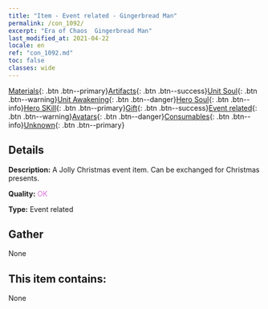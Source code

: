```yaml
---
title: "Item - Event related - Gingerbread Man"
permalink: /con_1092/
excerpt: "Era of Chaos  Gingerbread Man"
last_modified_at: 2021-04-22
locale: en
ref: "con_1092.md"
toc: false
classes: wide
---
```

 [Materials](/Items/){: .btn .btn--primary}[Artifacts](/Items/Artifacts/){: .btn .btn--success}[Unit Soul](/Items/UnitSoul/){: .btn .btn--warning}[Unit Awakening](/Items/UnitAwakening/){: .btn .btn--danger}[Hero Soul](/Items/HeroSoul/){: .btn .btn--info}[Hero SKill](/Items/HeroSkill/){: .btn .btn--primary}[Gift](/Items/Gift/){: .btn .btn--success}[Event related](/Items/Events/){: .btn .btn--warning}[Avatars](/Items/Avatars/){: .btn .btn--danger}[Consumables](/Items/Consumables/){: .btn .btn--info}[Unknown](/Items/Unknown/){: .btn .btn--primary}

## Details
 **Description:** A Jolly Christmas event item. Can be exchanged for Christmas presents.

 **Quality:** <span style="color: #DA70D6">OK</span>

 **Type:** Event related

## Gather

  None

## This item contains:

  None

